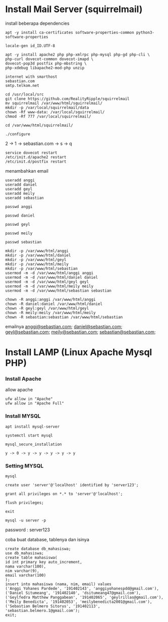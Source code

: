 # Install Mail Server (squirrelmail)

install beberapa dependencies
```
apt -y install ca-certificates software-properties-common python3-software-properties
```

```
locale-gen id_ID.UTF-8
```

```
apt -y install apache2 php php-xmlrpc php-mysql php-gd php-cli \
php-curl dovecot-common dovecot-imapd \
dovecot-pop3d postfix php-mbstring \
php-xdebug libapache2-mod-php unzip
```

```
internet with smarthost
sebastian.com
smtp.telkom.net
```

```
cd /usr/local/src
git clone https://github.com/RealityRipple/squirrelmail
mv squirrelmail /var/www/html/squirrelmail/
mkdir -p /var/local/squirrelmail/data
chown -Rf www-data: /var/local/squirrelmail/
chmod -Rf 777 /var/local/squirrelmail/
```

```
cd /var/www/html/squirrelmail/
```

```
./configure
```

2 -> 1 -> sebastian.com -> s -> q

```
service dovecot restart
/etc/init.d/apache2 restart
/etc/init.d/postfix restart
```

menambahkan email

```
useradd anggi
useradd daniel
useradd geyl
useradd meily
useradd sebastian
```

```
passwd anggi
```

```
passwd daniel
```

```
passwd geyl
```

```
passwd meily
```

```
passwd sebastian
```

```
mkdir -p /var/www/html/anggi
mkdir -p /var/www/html/daniel
mkdir -p /var/www/html/geyl
mkdir -p /var/www/html/meily
mkdir -p /var/www/html/sebastian
usermod -m -d /var/www/html/anggi anggi
usermod -m -d /var/www/html/daniel daniel
usermod -m -d /var/www/html/geyl geyl
usermod -m -d /var/www/html/meily meily
usermod -m -d /var/www/html/sebastian sebastian
```

```
chown -R anggi:anggi /var/www/html/anggi
chown -R daniel:daniel /var/www/html/daniel
chown -R geyl:geyl /var/www/html/geyl
chown -R meily:meily /var/www/html/meily
chown -R sebastian:sebastian /var/www/html/sebastian
```

emailnya
anggi@sebastian.com;
daniel@sebastian.com;
geyl@sebastian.com;
meily@sebastian.com;
sebastian@sebastian.com;


# Install LAMP (Linux Apache Mysql PHP)
### Install Apache    

allow apache
```
ufw allow in "Apache"
ufw allow in "Apache Full"
```

### Install MYSQL
```
apt install mysql-server
```
```
systemctl start mysql
```
```
mysql_secure_installation
```
```
y -> 0 -> y -> y -> y -> y -> y
```

### Setting MYSQL
```
mysql
```

```
create user 'server'@'localhost' identified by 'server123';
```

```
grant all privileges on *.* to 'server'@'localhost';
```

```
flush privileges;
```

```
exit
```

```
mysql -u server -p
```
password : server123


coba buat database, tablenya dan isinya
```
create database db_mahasiswa;
use db_mahasiswa;
create table mahasiswa(
id int primary key auto_increment,
nama varchar(100),
nim varchar(9),
email varchar(100)
);
insert into mahasiswa (nama, nim, email) values
('Anggi Yohanes Pardede', '191402143', 'anggiyohanespdd@gmail.com'),
('Daniel Situmeang', '191402140', 'dsitumeang47@gmail.com'),
('Geylfedra Matthew Panggabean', '191402065', 'geylrillas@gmail.com'),
('Meily Benedicta', '191402053', 'meilybenedicta2001@gmail.com'),
('Sebastian Belmero Sitorus', '191402113', 'sebastian.belmero.1@gmail.com');
exit;
```
